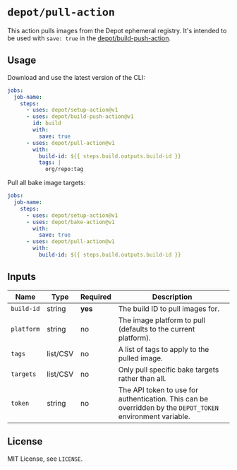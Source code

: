 # `depot/pull-action`

This action pulls images from the Depot ephemeral registry. It's intended to be used with `save: true` in the [depot/build-push-action](https://github.com/depot/build-push-action).

## Usage

Download and use the latest version of the CLI:

```yaml
jobs:
  job-name:
    steps:
      - uses: depot/setup-action@v1
      - uses: depot/build-push-action@v1
        id: build
        with:
          save: true
      - uses: depot/pull-action@v1
        with:
          build-id: ${{ steps.build.outputs.build-id }}
          tags: |
            org/repo:tag
```

Pull all bake image targets:

```yaml
jobs:
  job-name:
    steps:
      - uses: depot/setup-action@v1
      - uses: depot/bake-action@v1
        with:
          save: true
      - uses: depot/pull-action@v1
        with:
          build-id: ${{ steps.build.outputs.build-id }}
```

## Inputs

| Name       | Type     | Required | Description                                                                                                |
| ---------- | -------- | -------- | ---------------------------------------------------------------------------------------------------------- |
| `build-id` | string   | **yes**  | The build ID to pull images for.                                                                           |
| `platform` | string   | no       | The image platform to pull (defaults to the current platform).                                             |
| `tags`     | list/CSV | no       | A list of tags to apply to the pulled image.                                                               |
| `targets`  | list/CSV | no       | Only pull specific bake targets rather than all.                                                           |
| `token`    | string   | no       | The API token to use for authentication. This can be overridden by the `DEPOT_TOKEN` environment variable. |

## License

MIT License, see `LICENSE`.
